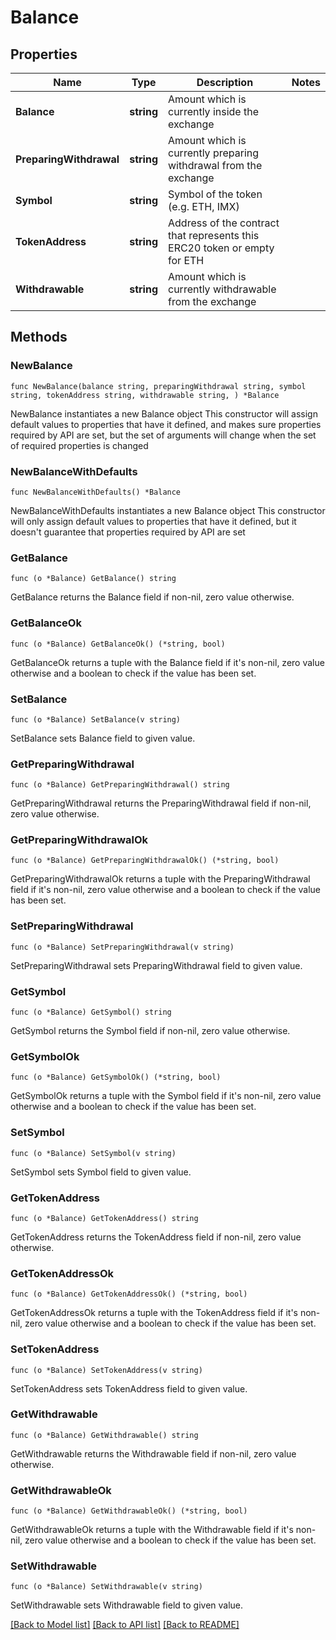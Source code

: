 # Balance

## Properties

Name | Type | Description | Notes
------------ | ------------- | ------------- | -------------
**Balance** | **string** | Amount which is currently inside the exchange | 
**PreparingWithdrawal** | **string** | Amount which is currently preparing withdrawal from the exchange | 
**Symbol** | **string** | Symbol of the token (e.g. ETH, IMX) | 
**TokenAddress** | **string** | Address of the contract that represents this ERC20 token or empty for ETH | 
**Withdrawable** | **string** | Amount which is currently withdrawable from the exchange | 

## Methods

### NewBalance

`func NewBalance(balance string, preparingWithdrawal string, symbol string, tokenAddress string, withdrawable string, ) *Balance`

NewBalance instantiates a new Balance object
This constructor will assign default values to properties that have it defined,
and makes sure properties required by API are set, but the set of arguments
will change when the set of required properties is changed

### NewBalanceWithDefaults

`func NewBalanceWithDefaults() *Balance`

NewBalanceWithDefaults instantiates a new Balance object
This constructor will only assign default values to properties that have it defined,
but it doesn't guarantee that properties required by API are set

### GetBalance

`func (o *Balance) GetBalance() string`

GetBalance returns the Balance field if non-nil, zero value otherwise.

### GetBalanceOk

`func (o *Balance) GetBalanceOk() (*string, bool)`

GetBalanceOk returns a tuple with the Balance field if it's non-nil, zero value otherwise
and a boolean to check if the value has been set.

### SetBalance

`func (o *Balance) SetBalance(v string)`

SetBalance sets Balance field to given value.


### GetPreparingWithdrawal

`func (o *Balance) GetPreparingWithdrawal() string`

GetPreparingWithdrawal returns the PreparingWithdrawal field if non-nil, zero value otherwise.

### GetPreparingWithdrawalOk

`func (o *Balance) GetPreparingWithdrawalOk() (*string, bool)`

GetPreparingWithdrawalOk returns a tuple with the PreparingWithdrawal field if it's non-nil, zero value otherwise
and a boolean to check if the value has been set.

### SetPreparingWithdrawal

`func (o *Balance) SetPreparingWithdrawal(v string)`

SetPreparingWithdrawal sets PreparingWithdrawal field to given value.


### GetSymbol

`func (o *Balance) GetSymbol() string`

GetSymbol returns the Symbol field if non-nil, zero value otherwise.

### GetSymbolOk

`func (o *Balance) GetSymbolOk() (*string, bool)`

GetSymbolOk returns a tuple with the Symbol field if it's non-nil, zero value otherwise
and a boolean to check if the value has been set.

### SetSymbol

`func (o *Balance) SetSymbol(v string)`

SetSymbol sets Symbol field to given value.


### GetTokenAddress

`func (o *Balance) GetTokenAddress() string`

GetTokenAddress returns the TokenAddress field if non-nil, zero value otherwise.

### GetTokenAddressOk

`func (o *Balance) GetTokenAddressOk() (*string, bool)`

GetTokenAddressOk returns a tuple with the TokenAddress field if it's non-nil, zero value otherwise
and a boolean to check if the value has been set.

### SetTokenAddress

`func (o *Balance) SetTokenAddress(v string)`

SetTokenAddress sets TokenAddress field to given value.


### GetWithdrawable

`func (o *Balance) GetWithdrawable() string`

GetWithdrawable returns the Withdrawable field if non-nil, zero value otherwise.

### GetWithdrawableOk

`func (o *Balance) GetWithdrawableOk() (*string, bool)`

GetWithdrawableOk returns a tuple with the Withdrawable field if it's non-nil, zero value otherwise
and a boolean to check if the value has been set.

### SetWithdrawable

`func (o *Balance) SetWithdrawable(v string)`

SetWithdrawable sets Withdrawable field to given value.



[[Back to Model list]](../README.md#documentation-for-models) [[Back to API list]](../README.md#documentation-for-api-endpoints) [[Back to README]](../README.md)



